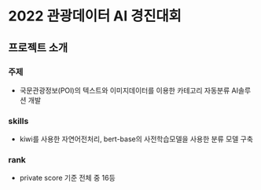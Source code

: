 # 2022 관광데이터 AI 경진대회

<p align="center">

</p>

## 프로젝트 소개

<p align="justify">
  
### 주제
  - 국문관광정보(POI)의 텍스트와 이미지데이터를 이용한 카테고리 자동분류 AI솔루션 개발
  
### skills
- kiwi를 사용한 자연어전처리, bert-base의 사전학습모델을 사용한 분류 모델 구축

### rank
-  private score 기준 전체 중 16등
</p>
<br>

